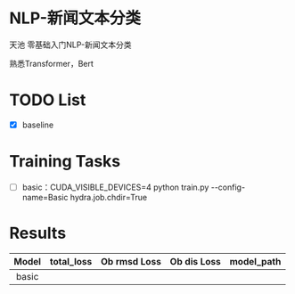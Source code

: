 # NLP-新闻文本分类
天池 零基础入门NLP-新闻文本分类

熟悉Transformer，Bert


# TODO List

- [x] baseline


# Training Tasks

- [ ] basic：CUDA_VISIBLE_DEVICES=4 python train.py --config-name=Basic hydra.job.chdir=True


# Results

| Model | total_loss | Ob rmsd Loss | Ob dis Loss | model_path |
|:-----:|:----------:|:------------:|:-----------:|:----------:|
| basic |            |              |             |            |
